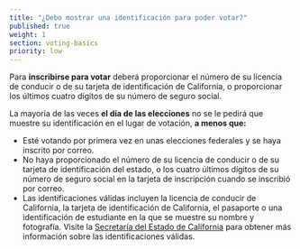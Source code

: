 ```yaml
---
title: "¿Debo mostrar una identificación para poder votar?"
published: true
weight: 1
section: voting-basics
priority: low
---
```


Para **inscribirse para votar** deberá proporcionar el número de su licencia de conducir o de su tarjeta de identificación de California, o proporcionar los últimos cuatro dígitos de su número de seguro social.  

La mayoría de las veces **el día de las elecciones** no se le pedirá que muestre su identificación en el lugar de votación,  **a menos que:**
- Esté votando por primera vez en unas elecciones federales y se haya inscrito por correo. 
- No haya proporcionado el número de su licencia de conducir o de su tarjeta de identificación del estado, o los cuatro últimos dígitos de su número de seguro social en la tarjeta de inscripción cuando se inscribió por correo.
- Las identificaciones válidas incluyen la licencia de conducir de California, la tarjeta de identificación de California, el pasaporte o una identificación de estudiante en la que se muestre su nombre y fotografía. Visite la [Secretaría del Estado de California](http://www.sos.ca.gov/elections/voting-resources/voting-california/what-bring/) para obtener más información sobre las identificaciones válidas.
